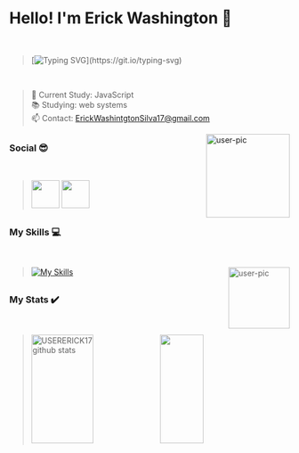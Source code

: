 # Hello! I'm Erick Washington 💚
<br>

  >[![Typing SVG](https://readme-typing-svg.demolab.com/?lines=Turn_Coffee_into_Code;)](https://git.io/typing-svg)
 
 <br>

> 🌱 Current Study: JavaScript <br>
> 📚 Studying: web systems <br>
> 📫 Contact: ErickWashintgtonSilva17@gmail.com
<div>
<img align="right" alt="user-pic" height="150" border-radius:"50px" height="150" src="https://yt3.ggpht.com/fKv9jFSFQAg6YYMiPlITnKHT_jq36QW_qafj8k8Dxir2cQZCbY9Hv94KtgczKL6pVv3MGqKaLKa4=s600-c-fcrop64=1,00000000ffffffff-nd-v1-rwa">
</div>

 ##
  
  ### Social 😎
  
  <br>
  
><div> 
 > <a href="https://www.youtube.com/channel/UCvdeiH5njMX5IVonIBUoakA" target="_blank"><img width="50px%" height="50px" src="https://cdn-icons-png.flaticon.com/512/3938/3938026.png" target="_blank"></a>
 > <a href="https://www.instagram.com/erickuser170/" target="_blank"><img width="50px%" height="50px" src="https://cdn-icons-png.flaticon.com/512/1409/1409946.png" target="_blank"></a>
 </div> 
  


##

 ### My Skills 💻
<br>

>[![My Skills](https://skillicons.dev/icons?i=js,html,css,godot,linux,vscode)](https://skillicons.dev)
><img align="right" alt="user-pic" height="110" height="110" src="https://yt3.ggpht.com/c9GXChs7nukmlxRjsaEbO69JAfjO8Xrpt46aLtW7DnEpnG0lE0a_nsQ96ScriNKnAQc_y7ngQgpq=s512-c-fcrop64=1,00000000ffffffff-nd-v1-rwa"> 

  
 ##
  

 
  
  ### My Stats :heavy_check_mark:
  
  <br>
  
 > <img width="49%" height="195px" src="https://github-readme-stats.vercel.app/api?username=USERERICK17&show_icons=true&count_private=true&hide_border=true&title_color=00bfbf&icon_color=00bfbf&text_color=c9d1d9&bg_color=0d1117" alt="USERERICK17 github stats" /> 
  ><img width="41%" height="195px" src="https://github-readme-stats.vercel.app/api/top-langs/?username=USERERICK17&layout=compact&hide_border=true&title_color=00bfbf&text_color=00bfbf&bg_color=0d1117" />
</div>

  ##
  

 
